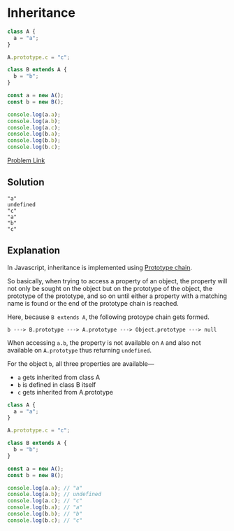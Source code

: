 # Inheritance

```js
class A {
  a = "a";
}

A.prototype.c = "c";

class B extends A {
  b = "b";
}

const a = new A();
const b = new B();

console.log(a.a);
console.log(a.b);
console.log(a.c);
console.log(b.a);
console.log(b.b);
console.log(b.c);
```

[Problem Link](https://bigfrontend.dev/quiz/Inheritance)

## Solution

```
"a"
undefined
"c"
"a"
"b"
"c"
```

## Explanation

In Javascript, inheritance is implemented using [Prototype chain](https://developer.mozilla.org/en-US/docs/Web/JavaScript/Inheritance_and_the_prototype_chain#inheritance_with_the_prototype_chain).

So basically, when trying to access a property of an object, the property will not only be sought on the object but on the prototype of the object, the prototype of the prototype, and so on until either a property with a matching name is found or the end of the prototype chain is reached.

Here, because `B extends A`, the following protoype chain gets formed.

```
b ---> B.prototype ---> A.prototype ---> Object.prototype ---> null
```

When accessing `a.b`, the property is not available on `A` and also not available on `A.prototype` thus returning `undefined`.

For the object `b`, all three properties are available—

- `a` gets inherited from class A
- `b` is defined in class B itself
- `c` gets inherited from A.prototype

```js
class A {
  a = "a";
}

A.prototype.c = "c";

class B extends A {
  b = "b";
}

const a = new A();
const b = new B();

console.log(a.a); // "a"
console.log(a.b); // undefined
console.log(a.c); // "c"
console.log(b.a); // "a"
console.log(b.b); // "b"
console.log(b.c); // "c"
```
